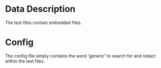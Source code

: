 # Data Description


The test files contain embedded files. 

# Config

The config file simply contains the word 'generic' to search for and redact within the test files.